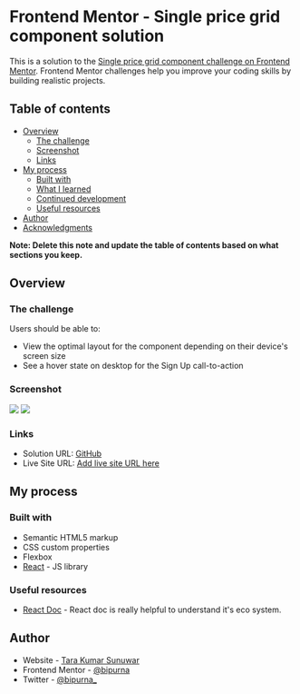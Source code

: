 # Frontend Mentor - Single price grid component solution

This is a solution to the [Single price grid component challenge on Frontend Mentor](https://www.frontendmentor.io/challenges/single-price-grid-component-5ce41129d0ff452fec5abbbc). Frontend Mentor challenges help you improve your coding skills by building realistic projects. 

## Table of contents

- [Overview](#overview)
  - [The challenge](#the-challenge)
  - [Screenshot](#screenshot)
  - [Links](#links)
- [My process](#my-process)
  - [Built with](#built-with)
  - [What I learned](#what-i-learned)
  - [Continued development](#continued-development)
  - [Useful resources](#useful-resources)
- [Author](#author)
- [Acknowledgments](#acknowledgments)

**Note: Delete this note and update the table of contents based on what sections you keep.**

## Overview

### The challenge

Users should be able to:

- View the optimal layout for the component depending on their device's screen size
- See a hover state on desktop for the Sign Up call-to-action

### Screenshot

![](./images/web%20view.png)
![](./images/mobile-view.png)


### Links

- Solution URL: [GitHub](https://github.com/bipurna/frontend-mentor-io-singleprice-grid-component.git)
- Live Site URL: [Add live site URL here](https://bipurna/github.com/single-price-grid-component-master)

## My process

### Built with

- Semantic HTML5 markup
- CSS custom properties
- Flexbox
- [React](https://reactjs.org/) - JS library


### Useful resources

- [React Doc](https://reactjs.org/docs/getting-started.html) - React doc is really helpful to understand it's eco system.


## Author

- Website - [Tara Kumar Sunuwar](https://www.tarakumarsunuwar.com.np)
- Frontend Mentor - [@bipurna](https://www.frontendmentor.io/profile/bipurna)
- Twitter - [@bipurna_](https://www.twitter.com/bipurna_)

